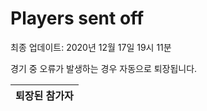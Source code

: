 # Players sent off
최종 업데이트: 2020년 12월 17일 19시 11분


경기 중 오류가 발생하는 경우 자동으로 퇴장됩니다.


| 퇴장된 참가자 |
|:---:|